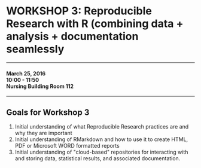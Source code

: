 # WORKSHOP 3: Reproducible Research with R (combining data + analysis + documentation seamlessly

<hr>

#### March 25, 2016 <br> 10:00 - 11:50 <br> Nursing Building Room 112

<hr>

## Goals for Workshop 3

1. Initial understanding of what Reproducible Research practices are and why they are important  
2. Initial understanding of RMarkdown and how to use it to create HTML, PDF or Microsoft WORD formatted reports  
3. Initial understanding of "cloud-based" repositories for interacting with and storing data, statistical results, and associated documentation.  

